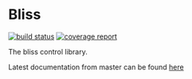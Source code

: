 Bliss
======

[![build status](https://gitlab.esrf.fr/bliss/bliss/badges/master/build.svg)](http://bliss.gitlab-pages.esrf.fr/bliss)
[![coverage report](https://gitlab.esrf.fr/bliss/bliss/badges/master/coverage.svg)](http://bliss.gitlab-pages.esrf.fr/bliss/htmlcov)

The bliss control library.

Latest documentation from master can be found [here](http://bliss.gitlab-pages.esrf.fr/bliss/master)